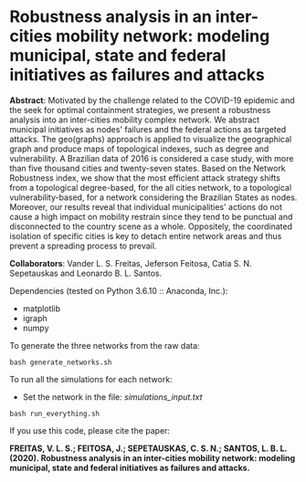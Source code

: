 # Robustness analysis in an inter-cities mobility network: modeling municipal, state and federal initiatives as failures and attacks

**Abstract**: Motivated by the challenge related to the COVID-19 epidemic and the seek for optimal containment strategies, we present a robustness analysis into an inter-cities mobility complex network. We abstract municipal initiatives as nodes' failures and the federal actions as targeted attacks. The geo(graphs) approach is applied to visualize the geographical graph and produce maps of topological indexes, such as degree and vulnerability. A Brazilian data of 2016 is considered a case study, with more than five thousand cities and twenty-seven states. Based on the Network Robustness index, we show that the most efficient attack strategy shifts from a topological degree-based, for the all cities network, to a topological vulnerability-based, for a network considering the Brazilian States as nodes. Moreover, our results reveal that individual municipalities' actions do not cause a high impact on mobility restrain since they tend to be punctual and disconnected to the country scene as a whole. Oppositely, the coordinated isolation of specific cities is key to detach entire network areas and thus prevent a spreading process to prevail.


**Collaborators**: Vander L. S. Freitas, Jeferson Feitosa, Catia S. N. Sepetauskas and Leonardo B. L. Santos.


Dependencies (tested on Python 3.6.10 :: Anaconda, Inc.):
* matplotlib
* igraph
* numpy



To generate the three networks from the raw data:
```
bash generate_networks.sh
```

To run all the simulations for each network:
- Set the network in the file: *simulations_input.txt*
```
bash run_everything.sh
```


If you use this code, please cite the paper:

**FREITAS, V. L. S.; FEITOSA, J.; SEPETAUSKAS, C. S. N.; SANTOS, L. B. L. (2020). Robustness analysis in an inter-cities mobility network: modeling municipal, state and federal initiatives as failures and attacks.** 
